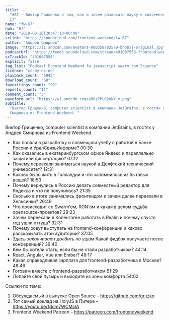 ```yaml
---
title:
  "#67 – Виктор Грищенко о том, как и зачем развивать науку в современном мире
  IT"
name: "fw-67"
num: "67"
date: "2018-08-26T20:47:18+00:00"
scLink: "https://soundcloud.com/frontend-weekend/fw-67"
author: "Андрей Смирнов"
image: "https://i1.sndcdn.com/avatars-000358703579-bnobxj-original.jpg"
podcastUrl: "https://feeds.soundcloud.com/stream/491007558-frontend-weekend-fw-67.m4a"
scTrackId: "491007558"
explicit: false
tag_list: "Podcast Frontend Weekend fw javascript swarm ron Science"
license: "cc-by-nc-nd"
playback_count: "6945"
download_count: "68"
favoritings_count: "96"
reposts_count: "11"
comment_count: "3"
waveform_url: "https://w1.sndcdn.com/eR0z7PL02nkY_m.png"
subtitle:
  "Виктор Грищенко, computer scientist в компании JetBrains, в гостях у Андрея
  Смирнова из Frontend Weekend. "
---
```


Виктор Грищенко, computer scientist в компании JetBrains, в гостях у Андрея
Смирнова из Frontend Weekend.

- Как попали в разработку и совмещали учебу с работой в Банке России и
  УралСвязьИнформе? <timecode sec="30">00:30</timecode>
- Как оказались в екатеринбургском офисе Яндекс и параллельно защитили
  диссертацию? <timecode sec="432">07:12</timecode>
- Почему переехали заниматься наукой в Делфтский технический университет?
  <timecode sec="751">12:31</timecode>
- Каково было жить в Голландии и что запомнилось из бытовых вещей?
  <timecode sec="1133">18:53</timecode>
- Почему вернулись в Россию делать совместный редактор для Яндекса и что не
  получилось? <timecode sec="1295">21:35</timecode>
- Сколько в итоге занимались фронтендом и зачем далее переехали в Хельсинки?
  <timecode sec="1609">26:49</timecode>
- Что происходит со Swarm’ом, RON’ом и какая в целом судьба opensource-проектов?
  <timecode sec="1763">29:23</timecode>
- Зачем переехали в Копенгаген работать в Realm и почему спустя год ушли оттуда?
  <timecode sec="1951">32:31</timecode>
- Почему зовут выступать на frontend-конференции и каково рассказывать этой
  аудитории? <timecode sec="2225">37:05</timecode>
- _Здесь заканчивают долбить по ушам_ Какой фидбэк получаете после конференций?
  <timecode sec="2380">39:40</timecode>
- Кем бы хотели стать, если бы не стали разработчиком?
  <timecode sec="2654">44:14</timecode>
- React, Angular, Vue или Ember? <timecode sec="2897">48:17</timecode>
- Какая справедливая зарплата для frontend-разработчика в Москве?
  <timecode sec="2926">48:46</timecode>
- Готовим вместе с frontend-разработчиком <timecode sec="3089">51:29</timecode>
- Лопайте свой пузырь и выходите из зоны комфорта
  <timecode sec="3242">54:02</timecode>

Ссылки по теме:

1. Обсуждаемый в выпуске Open Source – <https://github.com/gritzko>
2. Тот самый доклад на HolyJS в Питере – <https://youtu.be/1ddm7WCMclA>
3. Frontend Weekend Patreon – <https://patreon.com/frontendweekend>
